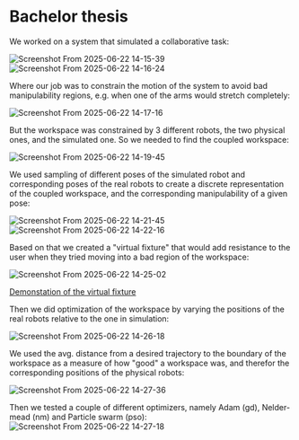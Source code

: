 # Bachelor thesis
We worked on a system that simulated a collaborative task:

![Screenshot From 2025-06-22 14-15-39](https://github.com/user-attachments/assets/c55a0c33-88a5-4ae7-99df-a268e9c7404f)
![Screenshot From 2025-06-22 14-16-24](https://github.com/user-attachments/assets/f6a0d140-8fd7-445a-bd08-3349613f5079)

Where our job was to constrain the motion of the system to avoid bad manipulability regions, e.g. when one of the arms would stretch completely:

![Screenshot From 2025-06-22 14-17-16](https://github.com/user-attachments/assets/8cddca37-bf7b-499e-bf25-981227dfd162)

But the workspace was constrained by 3 different robots, the two physical ones, and the simulated one.
So we needed to find the coupled workspace:

![Screenshot From 2025-06-22 14-19-45](https://github.com/user-attachments/assets/3b60c2b2-8f92-4f28-b966-157fbcf8abaf)

We used sampling of different poses of the simulated robot and corresponding poses of the real robots to create a discrete representation of the coupled workspace, and the corresponding manipulability of a given pose:

![Screenshot From 2025-06-22 14-21-45](https://github.com/user-attachments/assets/7b1405cb-ca99-4cb3-8476-8d9636033864)
![Screenshot From 2025-06-22 14-22-16](https://github.com/user-attachments/assets/6b2a9dd9-619c-464a-806c-20ae6bc14d48)

Based on that we created a "virtual fixture" that would add resistance to the user when they tried moving into a bad region of the workspace:

![Screenshot From 2025-06-22 14-25-02](https://github.com/user-attachments/assets/a3f75ff3-985e-4566-b1e9-2ad77d78884a)

[Demonstation of the virtual fixture](https://youtu.be/EwlrC2Dy8Ws)

Then we did optimization of the workspace by varying the positions of the real robots relative to the one in simulation:

![Screenshot From 2025-06-22 14-26-18](https://github.com/user-attachments/assets/6b72634e-755c-4557-9f32-d10091ffb08d)

We used the avg. distance from a desired trajectory to the boundary of the workspace as a measure of how "good" a workspace was, and therefor the corresponding positions of the physical robots:

![Screenshot From 2025-06-22 14-27-36](https://github.com/user-attachments/assets/123d3026-7e10-47a9-83da-09847de2621c)

Then we tested a couple of different optimizers, namely Adam (gd), Nelder-mead (nm) and Particle swarm (pso):
![Screenshot From 2025-06-22 14-27-18](https://github.com/user-attachments/assets/da9439d9-90a6-4187-ab5a-1dd1bb9bec61)

